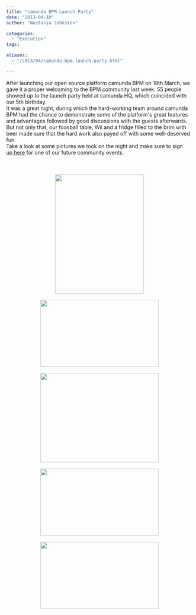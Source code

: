 ```yaml
---
title: "camunda BPM Launch Party"
date: "2013-04-10"
author: "Nastasja Johnston"

categories:
  - "Execution"
tags: 

aliases:
  - "/2013/04/camunda-bpm-launch-party.html"

---
```


<div>
After launching our open source platform camunda BPM on 18th March, we gave it a proper welcoming to the BPM community last week. 55 people showed up to the launch party held at camunda HQ, which coincided with our 5th birthday.<br />
<div>
It was a great night, during which the hard-working team around camunda BPM had the chance to demonstrate some of the platform's great features and advantages followed by good discussions with the guests afterwards.<br />
<div>
But not only that, our foosball table, Wii and a fridge filled to the brim with beer made sure that the hard work also payed off with some well-deserved fun.</div>
<div>
Take a look at some pictures we took on the night and make sure to sign up<a href="http://www.camunda.org/community/meetings.html" target="_blank">&nbsp;here</a>&nbsp;for one of our future community events.</div>
<div>
<br /></div>
<div>
<br /></div>
<div class="separator" style="clear: both; text-align: center;">
</div>
<br />
<div class="separator" style="clear: both; text-align: center;">
<a href="http://3.bp.blogspot.com/-UrxMP-SPQqs/UWV93nnu5wI/AAAAAAAAABk/3bPBtVrquNA/s1600/P1170302.JPG" imageanchor="1" style="margin-left: 1em; margin-right: 1em;"><img border="0" height="320" src="http://3.bp.blogspot.com/-UrxMP-SPQqs/UWV93nnu5wI/AAAAAAAAABk/3bPBtVrquNA/s320/P1170302.JPG" width="240" /></a></div>
<br />
<div class="separator" style="clear: both; text-align: center;">
<a href="http://1.bp.blogspot.com/-OYgszxLihEs/UWV93SBlpKI/AAAAAAAAABo/T5lP14BgAh8/s1600/P1170301.JPG" imageanchor="1" style="margin-left: 1em; margin-right: 1em;"><img border="0" height="180" src="http://1.bp.blogspot.com/-OYgszxLihEs/UWV93SBlpKI/AAAAAAAAABo/T5lP14BgAh8/s320/P1170301.JPG" width="320" /></a></div>
<br />
<div class="separator" style="clear: both; text-align: center;">
<a href="http://4.bp.blogspot.com/-fEbDAiZIOEw/UWV94d98tRI/AAAAAAAAABs/VSaDJ2LbXpE/s1600/P1170362.JPG" imageanchor="1" style="margin-left: 1em; margin-right: 1em;"><img border="0" height="240" src="http://4.bp.blogspot.com/-fEbDAiZIOEw/UWV94d98tRI/AAAAAAAAABs/VSaDJ2LbXpE/s320/P1170362.JPG" width="320" /></a></div>
<br />
<div class="separator" style="clear: both; text-align: center;">
<a href="http://2.bp.blogspot.com/-DNqEuIDjcCY/UWV95CO4fAI/AAAAAAAAAB0/1SkxfquUBWA/s1600/P1170522.JPG" imageanchor="1" style="margin-left: 1em; margin-right: 1em;"><img border="0" height="180" src="http://2.bp.blogspot.com/-DNqEuIDjcCY/UWV95CO4fAI/AAAAAAAAAB0/1SkxfquUBWA/s320/P1170522.JPG" width="320" /></a></div>
<br />
<div class="separator" style="clear: both; text-align: center;">
<a href="http://4.bp.blogspot.com/-xuQYFQG0784/UWV95ScuGhI/AAAAAAAAAB8/aOzTIc-HZW0/s1600/P1170541.JPG" imageanchor="1" style="margin-left: 1em; margin-right: 1em;"><img border="0" height="180" src="http://4.bp.blogspot.com/-xuQYFQG0784/UWV95ScuGhI/AAAAAAAAAB8/aOzTIc-HZW0/s320/P1170541.JPG" width="320" /></a></div>
</div>

</div>